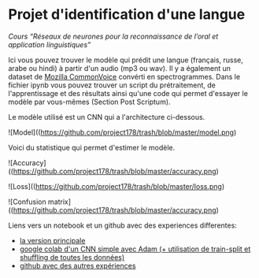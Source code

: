# Projet d'identification d'une langue
*Cours “Réseaux de neurones pour la reconnaissance de l’oral et application linguistiques”*

Ici vous pouvez trouver le modèle qui prédit une langue (français, russe, arabe ou hindi) à partir d'un audio (mp3 ou wav).
Il y a également un dataset de [Mozilla CommonVoice](https://commonvoice.mozilla.org/fr) convérti en spectrogrammes.
Dans le fichier ipynb vous pouvez trouver un script du prétraitement, de l'apprentissage et des résultats ainsi qu'une code qui permet d'essayer le modèle par vous-mêmes (Section Post Scriptum).

Le modèle utilisé est un CNN qui a l'architecture ci-dessous.

![Model]((https://github.com/project178/trash/blob/master/model.png)

Voici du statistique qui permet d'estimer le modèle.

![Accuracy]((https://github.com/project178/trash/blob/master/accuracy.png)

![Loss]((https://github.com/project178/trash/blob/master/loss.png)

![Confusion matrix]((https://github.com/project178/trash/blob/master/accuracy.png)

Liens vers un notebook et un github avec des experiences differentes:
- [la version principale](https://colab.research.google.com/drive/178HUsBaFMissbx3KJbCZml220lqwh28j?usp=sharing)
- [google colab d'un CNN simple avec Adam (+ utilisation de train-split et shuffling de toutes les données)](https://colab.research.google.com/drive/1C_P1-1gFKuCZCytDUOmkmxrg_y3iw7Ln?usp=sharing)
- [github avec des autres expériences](https://github.com/ShNineb/CNN)
